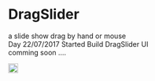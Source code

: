 # DragSlider
a slide show drag by hand or mouse 
<br>
Day 22/07/2017 Started Build DragSlider UI
<br>
comming soon ....

<img src="https://rawgit.com/DaoHuyTuan/DragSlider/master/img/edit.svg" width="20" height="20">
